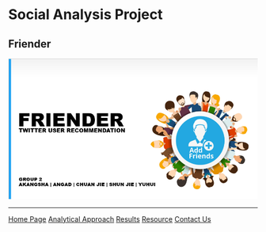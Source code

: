 # Social Analysis Project
## Friender
![Home Page](https://github.com/NeoTianSJ/Social-AnalysisProject/blob/master/2f9032508350976d4c01fa1a78df711.png "Home Page")

***

[Home Page]() [Analytical Approach]() [Results]() [Resource]() [Contact Us]()
 
